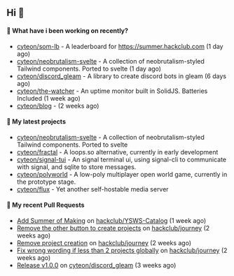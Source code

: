 ## Hi 👋

#### 👀 What have i been working on recently?

- [cyteon/som-lb](https://github.com/cyteon/som-lb) - A leaderboard for https://summer.hackclub.com (1 day ago)
- [cyteon/neobrutalism-svelte](https://github.com/cyteon/neobrutalism-svelte) - A collection of neobrutalism-styled Tailwind components. Ported to svelte (1 day ago)
- [cyteon/discord_gleam](https://github.com/cyteon/discord_gleam) - A library to create discord bots in gleam (6 days ago)
- [cyteon/the-watcher](https://github.com/cyteon/the-watcher) - An uptime monitor built in SolidJS. Batteries Included (1 week ago)
- [cyteon/blog](https://github.com/cyteon/blog) -  (2 weeks ago)

#### 🌱 My latest projects

- [cyteon/neobrutalism-svelte](https://github.com/cyteon/neobrutalism-svelte) - A collection of neobrutalism-styled Tailwind components. Ported to svelte
- [cyteon/fractal](https://github.com/cyteon/fractal) - A loops.so alternative, currently in early development
- [cyteon/signal-tui](https://github.com/cyteon/signal-tui) - An signal terminal ui, using signal-cli to communicate with signal, and sqlite to store messages.
- [cyteon/polyworld](https://github.com/cyteon/polyworld) - A low-poly multiplayer open world game, currently in the prototype stage. 
- [cyteon/flux](https://github.com/cyteon/flux) - Yet another self-hostable media server

#### 🔨 My recent Pull Requests

- [Add Summer of Making](https://github.com/hackclub/YSWS-Catalog/pull/89) on [hackclub/YSWS-Catalog](https://github.com/hackclub/YSWS-Catalog) (1 week ago)
- [Remove the other button to create projects](https://github.com/hackclub/journey/pull/81) on [hackclub/journey](https://github.com/hackclub/journey) (2 weeks ago)
- [Remove project creation](https://github.com/hackclub/journey/pull/80) on [hackclub/journey](https://github.com/hackclub/journey) (2 weeks ago)
- [Fix wrong wording if less than 2 projects globally](https://github.com/hackclub/journey/pull/78) on [hackclub/journey](https://github.com/hackclub/journey) (2 weeks ago)
- [Release v1.0.0](https://github.com/cyteon/discord_gleam/pull/11) on [cyteon/discord_gleam](https://github.com/cyteon/discord_gleam) (3 weeks ago)
